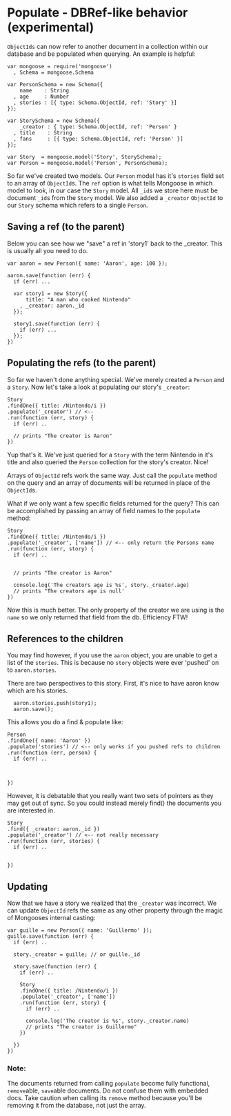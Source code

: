 Populate - DBRef-like behavior (experimental)
=============================================

`ObjectIds` can now refer to another document in a
collection within our database and be populated when
querying. An example is helpful:

    var mongoose = require('mongoose')
      , Schema = mongoose.Schema

    var PersonSchema = new Schema({
        name    : String
      , age     : Number
      , stories : [{ type: Schema.ObjectId, ref: 'Story' }]
    });

    var StorySchema = new Schema({
        _creator : { type: Schema.ObjectId, ref: 'Person' }
      , title    : String
      , fans     : [{ type: Schema.ObjectId, ref: 'Person' }]
    });

    var Story  = mongoose.model('Story', StorySchema);
    var Person = mongoose.model('Person', PersonSchema);

So far we've created two models. Our `Person` model has it's `stories` field
set to an array of `ObjectId`s. The `ref` option is what tells Mongoose in which
model to look, in our case the `Story` model. All `_id`s we
store here must be document `_id`s from the `Story` model. We also added
a `_creator` `ObjectId` to our `Story` schema which refers to a single `Person`.

## Saving a ref (to the parent)

Below you can see how we "save" a ref in 'story1' back to the _creator.  This 
is usually all you need to do.


    var aaron = new Person({ name: 'Aaron', age: 100 });

    aaron.save(function (err) {
      if (err) ...

      var story1 = new Story({
          title: "A man who cooked Nintendo"
        , _creator: aaron._id
      });

      story1.save(function (err) {
        if (err) ...
      });
    })

## Populating the refs (to the parent)

So far we haven't done anything special. We've merely created a `Person` and
a `Story`. Now let's take a look at populating our story's `_creator`:

    Story
    .findOne({ title: /Nintendo/i })
    .populate('_creator') // <--
    .run(function (err, story) {
      if (err) ..
      
      // prints "The creator is Aaron"
    })

Yup that's it. We've just queried for a `Story` with the term Nintendo in it's
title and also queried the `Person` collection for the story's creator. Nice!

Arrays of `ObjectId` refs work the same way. Just call the `populate` method on the query and
an array of documents will be returned in place of the `ObjectId`s.

What if we only want a few specific fields returned for the query? This can
be accomplished by passing an array of field names to the `populate` method:

    Story
    .findOne({ title: /Nintendo/i })
    .populate('_creator', ['name']) // <-- only return the Persons name
    .run(function (err, story) {
      if (err) ..

      
      // prints "The creator is Aaron"

      console.log('The creators age is %s', story._creator.age)
      // prints "The creators age is null'
    })

Now this is much better. The only property of the creator we are using
is the `name` so we only returned that field from the db. Efficiency FTW!


## References to the children

You may find however, if you use the `aaron` object, you are unable to get 
a list of the `stories`.  This is because no `story` objects were ever 'pushed'
on to `aaron.stories`.

There are two perspectives to this story.  First, it's nice to have aaron know
which are his stories.

      aaron.stories.push(story1);
      aaron.save();

This allows you do a find & populate like:
 
    Person
    .findOne({ name: 'Aaron' })
    .populate('stories') // <-- only works if you pushed refs to children
    .run(function (err, person) {
      if (err) ..

      

    })
    
However, it is debatable that you really want two sets of pointers as they
may get out of sync.  So you could instead merely find() the documents you 
are interested in.

    Story
    .find({ _creator: aaron._id })
    .populate('_creator') // <-- not really necessary
    .run(function (err, stories) {
      if (err) ..

      
    })
    



## Updating

Now that we have a story we realized that the `_creator` was incorrect. We can
update `ObjectId` refs the same as any other property through the magic of Mongooses
internal casting:

    var guille = new Person({ name: 'Guillermo' });
    guille.save(function (err) {
      if (err) ..

      story._creator = guille; // or guille._id

      story.save(function (err) {
        if (err) ..

        Story
        .findOne({ title: /Nintendo/i })
        .populate('_creator', ['name'])
        .run(function (err, story) {
          if (err) ..

          console.log('The creator is %s', story._creator.name)
          // prints "The creator is Guillermo"
        })

      })
    })

### Note:

The documents returned from calling `populate` become fully functional,
`remove`able, `save`able documents. Do not confuse them with embedded
docs. Take caution when calling its `remove` method because 
you'll be removing it from the database, not just the array.
